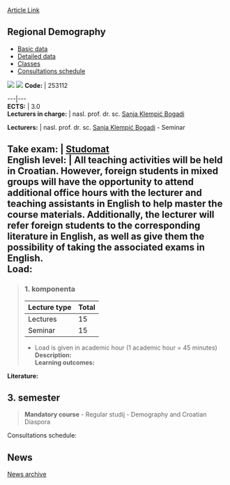 [Article Link](https://www.fhs.hr/en/course/regdem)

## Regional Demography
  * [Basic data](https://www.fhs.hr/en/course/regdem#v1id-523824_500067_1_0 "Basic data")
  * [Detailed data](https://www.fhs.hr/en/course/regdem#v1id-523824_500067_1_1 "Detailed data")
  * [Classes](https://www.fhs.hr/en/course/regdem#v1id-523824_500067_1_2 "Classes")
  * [Consultations schedule](https://www.fhs.hr/en/course/regdem#v1id-523824_500067_1_3 "Consultations schedule")


[![](https://www.fhs.hr/img/flags/gif/hr.gif)](https://www.fhs.hr/predmet/regdem) [![](https://www.fhs.hr/img/flags/gif/gb.gif)](https://www.fhs.hr/en/course/regdem)
**Code:** |  253112  
  
---|---  
**ECTS:** |  3.0   
**Lecturers in charge:** |  nasl. prof. dr. sc. [Sanja Klempić Bogadi](https://www.fhs.hr/staff/sanja.klempic_bogadi)   
  
**Lecturers:** |  nasl. prof. dr. sc. [Sanja Klempić Bogadi](https://www.fhs.hr/djelatnik/sanja.klempic_bogadi) - Seminar  
  
**Take exam:** |  [Studomat](http://www.isvu.hr/studomat)  
**English level:** |  All teaching activities will be held in Croatian. However, foreign students in mixed groups will have the opportunity to attend additional office hours with the lecturer and teaching assistants in English to help master the course materials. Additionally, the lecturer will refer foreign students to the corresponding literature in English, as well as give them the possibility of taking the associated exams in English.   
**Load:**  
---  
> ### 1. komponenta
> | Lecture type | Total  
> ---|---  
> Lectures | 15  
> Seminar | 15  
> * Load is given in academic hour (1 academic hour = 45 minutes)   
**Description:**  
> **Learning outcomes:**  

  
**Literature:**  

  
**3. semester**  
---  
> **Mandatory course** - Regular studij - Demography and Croatian Diaspora  
>   
Consultations schedule: 


## News
[News archive](https://www.fhs.hr/en/course/regdem?@=21m8u#news_123430 "News archive")
